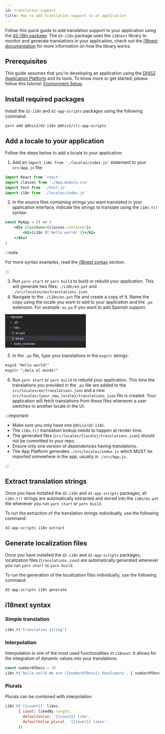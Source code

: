 ```yaml
---
id: translation-support
title: How to add translation support to an application
---
```


Follow this quick guide to add translation support to your application using the [d2-i18n package](https://cnpmjs.org/package/d2-i18n). The `d2-i18n` package uses the `i18next` library to monitor and generate translations in your application, check out the [i18next documentation](https://www.i18next.com/) for more information on how the library works.

## Prerequisites

This guide assumes that you're developing an application using the [DHIS2 Application Platform](https://platform.dhis2.nu/#/) and its tools. To know more or get started, please follow this tutorial: [Environment Setup](/docs/tutorials/setup-env).

## Install required packages

Install the `d2-i18n` and `d2-app-scripts` packages using the following command:

```shell
yarn add @dhis2/d2-i18n @dhis2/cli-app-scripts
```

## Add a locale to your application

Follow the steps below to add a locale to your application:

1. Add an `import i18n from './locales/index.js'` statement to your `src/App.js` file:

```jsx {43-60} title="src/App.js"
import React from 'react'
import classes from './App.module.css'
import Test from './test.js'
import i18n from './locales/index.js'
```

2. In the source files containing strings you want translated in your application interface, indicate the strings to translate using the `i18n.t()` syntax:

```jsx {43-60} title="src/App.js"
const MyApp = () => (
    <div className={classes.container}>
        <h1>{i18n.t('Hello world!')}</h1>
    </div>
)
```

:::note

For more syntax examples, read the [i18next syntax](#i18next-syntax) section.

:::

3. Run `yarn start` or `yarn build` to build or rebuild your application. This will generate two files: `./i18n/en.pot` and `./src/locales/en/translations.json`.
4. Navigate to the `./i18n/en.pot` file and create a copy of it. Name the copy using the locale you want to add to your application and the `.po` extension. For example: `es.po` if you want to add Spanish support.

![](./assets/es-po-file.png)

5. In the `.po` file, type your translations in the `msgstr` strings:

```md
msgid "Hello world!"
msgstr "¡Hola el mundo!"
```

6. Run `yarn start` or `yarn build` to rebuild your application. This time the translations you provided in the `.po` file are added to the `src/locales/en/translations.json` and a new `src/locales/{your_new_locale}/translations.json` file is created. Your application will fetch translations from these files whenever a user switches to another locale in the UI.

:::important

-   Make sure you only have one `@dhis2/d2-i18n`.
-   The `i18n.t()` translation lookup needs to happen at render time.
-   The generated files (`src/locales/{locale}/translations.json`) should not be committed to your repo.
-   Ensure only one version of dependencies having translations.
-   The App Platform generates `./src/locales/index.js` which MUST be imported somewhere in the app, usually in `./src/App.js`.

:::

## Extract translation strings

Once you have installed the `d2-i18n` and `d2-app-scripts` packages, all `i18n.t()` strings are automatically extracted and stored into the `i18n/en.pot` file whenever you run `yarn start` or `yarn build`.

To run the extraction of the translation strings individually, use the following command:

```shell
d2-app-scripts i18n extract
```

## Generate localization files

Once you have installed the `d2-i18n` and `d2-app-scripts` packages, localization files (`translations.json`) are automatically generated whenever you run `yarn start` or `yarn build`.

To run the generation of the localization files individually, use the following command:

```shell
d2-app-scripts i18n generate
```

## i18next syntax

### Simple translation

```js
i18n.t('translation string')
```

### Interpolation

Interpolation is one of the most used functionalities in `i18next`. It allows for the integration of dynamic values into your translations.

```js
const numberOfDevs = 30
i18n.t('hello world We are {{numberOfDevs}} developers', { numberOfDevs })
```

### Plurals

Plurals can be combined with interpolation.

```js
i18n.t('{{count}}' likes,
      { count: likedBy.length,
        defaultValue: '{{count}} like',
        defaultValue_plural: '{{count}} likes'
      })
```
